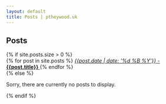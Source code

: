 ```yaml
---
layout: default
title: Posts | ptheywood.uk
---
```

<section id="posts" class="content">
    <div class="wrapper">
        <div class="container-fluid">
            <div class="row">
                <div class="col-xs-12">
                    <h2>Posts</h2>
                    <p>
                    </p>
                    {% if site.posts.size > 0 %}
                        <div class="list-group">
                            {% for post in site.posts %}
                            <a class="list-group-item {% if url == post.url %} active{% endif %}>" href="{{post.url}}" title="{{post.title}}">
                                <em>{{post.date | date: '%d %B %Y'}}</em>
                                -
                                <strong>{{post.title}}</strong>
                            </a>
                            {% endfor %}
                        </div>
                    {% else %}
                        <p>
                            Sorry, there are currently no posts to display.
                        </p>
                    {% endif %}
                </div>
            </div>
        </div>
    </div>
</section>
